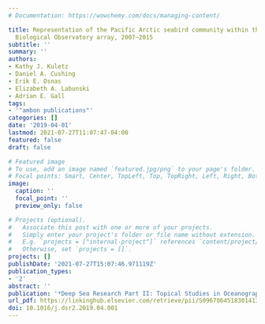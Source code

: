 ```yaml
---
# Documentation: https://wowchemy.com/docs/managing-content/

title: Representation of the Pacific Arctic seabird community within the Distributed
  Biological Observatory array, 2007–2015
subtitle: ''
summary: ''
authors:
- Kathy J. Kuletz
- Daniel A. Cushing
- Erik E. Osnas
- Elizabeth A. Labunski
- Adrian E. Gall
tags:
- '"ambon publications"'
categories: []
date: '2019-04-01'
lastmod: 2021-07-27T11:07:47-04:00
featured: false
draft: false

# Featured image
# To use, add an image named `featured.jpg/png` to your page's folder.
# Focal points: Smart, Center, TopLeft, Top, TopRight, Left, Right, BottomLeft, Bottom, BottomRight.
image:
  caption: ''
  focal_point: ''
  preview_only: false

# Projects (optional).
#   Associate this post with one or more of your projects.
#   Simply enter your project's folder or file name without extension.
#   E.g. `projects = ["internal-project"]` references `content/project/deep-learning/index.md`.
#   Otherwise, set `projects = []`.
projects: []
publishDate: '2021-07-27T15:07:46.971119Z'
publication_types:
- '2'
abstract: ''
publication: '*Deep Sea Research Part II: Topical Studies in Oceanography*'
url_pdf: https://linkinghub.elsevier.com/retrieve/pii/S0967064518301413
doi: 10.1016/j.dsr2.2019.04.001
---
```


